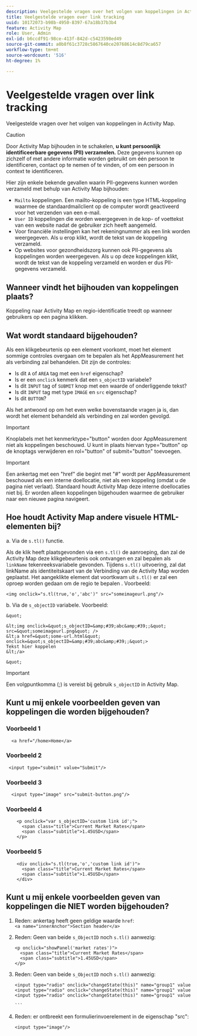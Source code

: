 ```yaml
---
description: Veelgestelde vragen over het volgen van koppelingen in Activity Map.
title: Veelgestelde vragen over link tracking
uuid: 10172073-b98b-4950-8397-67a18b37b3b4
feature: Activity Map
role: User, Admin
exl-id: b6ccdf91-98ce-413f-842d-c5423598ed49
source-git-commit: a0b8f61c3728c5867640ce20768614c8d79ca657
workflow-type: tm+mt
source-wordcount: '516'
ht-degree: 1%

---
```


# Veelgestelde vragen over link tracking

Veelgestelde vragen over het volgen van koppelingen in Activity Map.

>[!CAUTION]
>
>Door Activity Map bijhouden in te schakelen, **u kunt persoonlijk identificeerbare gegevens (PII) verzamelen.** Deze gegevens kunnen op zichzelf of met andere informatie worden gebruikt om één persoon te identificeren, contact op te nemen of te vinden, of om een persoon in context te identificeren.

Hier zijn enkele bekende gevallen waarin PII-gegevens kunnen worden verzameld met behulp van Activity Map bijhouden:

* `Mailto` koppelingen. Een mailto-koppeling is een type HTML-koppeling waarmee de standaardmailclient op de computer wordt geactiveerd voor het verzenden van een e-mail.
* `User ID` koppelingen die worden weergegeven in de kop- of voettekst van een website nadat de gebruiker zich heeft aangemeld.
* Voor financiële instellingen kan het rekeningnummer als een link worden weergegeven. Als u erop klikt, wordt de tekst van de koppeling verzameld.
* Op websites voor gezondheidszorg kunnen ook PII-gegevens als koppelingen worden weergegeven. Als u op deze koppelingen klikt, wordt de tekst van de koppeling verzameld en worden er dus PII-gegevens verzameld.

## Wanneer vindt het bijhouden van koppelingen plaats?

Koppeling naar Activity Map en regio-identificatie treedt op wanneer gebruikers op een pagina klikken.

## Wat wordt standaard bijgehouden?

Als een klikgebeurtenis op een element voorkomt, moet het element sommige controles overgaan om te bepalen als het AppMeasurement het als verbinding zal behandelen. Dit zijn de controles:

* Is dit `A` of `AREA` tag met een `href` eigenschap?
* Is er een `onclick` kenmerk dat een `s_objectID` variabele?
* Is dit `INPUT` tag of `SUBMIT` knop met een waarde of onderliggende tekst?
* Is dit `INPUT` tag met type `IMAGE` en `src` eigenschap?
* Is dit `BUTTON`?

Als het antwoord op om het even welke bovenstaande vragen ja is, dan wordt het element behandeld als verbinding en zal worden gevolgd.

>[!IMPORTANT]
>
>Knoplabels met het kenmerktype=&quot;button&quot; worden door AppMeasurement niet als koppelingen beschouwd. U kunt in plaats hiervan type=&quot;button&quot; op de knoptags verwijderen en rol=&quot;button&quot; of submit=&quot;button&quot; toevoegen.

>[!IMPORTANT]
>
>Een ankertag met een &quot;href&quot; die begint met &quot;#&quot; wordt per AppMeasurement beschouwd als een interne doellocatie, niet als een koppeling (omdat u de pagina niet verlaat). Standaard houdt Activity Map deze interne doellocaties niet bij. Er worden alleen koppelingen bijgehouden waarmee de gebruiker naar een nieuwe pagina navigeert.

## Hoe houdt Activity Map andere visuele HTML-elementen bij?

a. Via de `s.tl()` functie.

Als de klik heeft plaatsgevonden via een `s.tl()` de aanroeping, dan zal de Activity Map deze klikgebeurtenis ook ontvangen en zal bepalen als `linkName` tekenreeksvariabele gevonden. Tijdens `s.tl()` uitvoering, zal dat linkName als identiteitskaart van de Verbinding van de Activity Map worden geplaatst. Het aangeklikte element dat voortkwam uit `s.tl()` er zal een oproep worden gedaan om de regio te bepalen . Voorbeeld:

```
<img onclick="s.tl(true,'o','abc')" src="someimageurl.png"/>
```

b. Via de `s_objectID` variabele. Voorbeeld:

    &quot; 
    
    &lt;img onclick=&quot;s_objectID=&amp;#39;abc&amp;#39;;&quot; src=&quot;someimageurl.png&quot; />
    &lt;a href=&quot;some-url.html&quot; onclick=&quot;s_objectID=&amp;#39;abc&amp;#39;;&quot;>
    Tekst hier koppelen
    &lt;/a>
    
    &quot;

>[!IMPORTANT]
>
>Een volgpuntkomma (;) is vereist bij gebruik `s_objectID` in Activity Map.

## Kunt u mij enkele voorbeelden geven van koppelingen die worden bijgehouden?

### Voorbeeld 1

```
  <a href="/home>Home</a>
```

### Voorbeeld 2

```
 <input type="submit" value="Submit"/>
```

### Voorbeeld 3

```
  <input type="image" src="submit-button.png"/>
```

### Voorbeeld 4

```
    <p onclick="var s_objectID='custom link id';">
      <span class="title">Current Market Rates</span>
      <span class="subtitle">1.45USD</span>
    </p>
```

### Voorbeeld 5

```
    <div onclick="s.tl(true,'o','custom link id')">
      <span class="title">Current Market Rates</span>
      <span class="subtitle">1.45USD</span>
    </div>
```

## Kunt u mij enkele voorbeelden geven van koppelingen die NIET worden bijgehouden?

1. Reden: ankertag heeft geen geldige waarde `href`:
   `<a name="innerAnchor">Section header</a>`

1. Reden: Geen van beide `s_ObjectID` noch `s.tl()` aanwezig:

   ```
   <p onclick="showPanel('market rates')">
     <span class="title">Current Market Rates</span>
     <span class="subtitle">1.45USD</span>
   </p>
   ```

1. Reden: Geen van beide `s_ObjectID` noch `s.tl()` aanwezig:

   ``` 
   <input type="radio" onclick="changeState(this)" name="group1" value="A"/>
   <input type="radio" onclick="changeState(this)" name="group1" value="B"/>
   <input type="radio" onclick="changeState(this)" name="group1" value="C"/>
   
   ```  
   
1. Reden: er ontbreekt een formulierinvoerelement in de eigenschap &quot;src&quot;:

   `<input type="image"/>`

